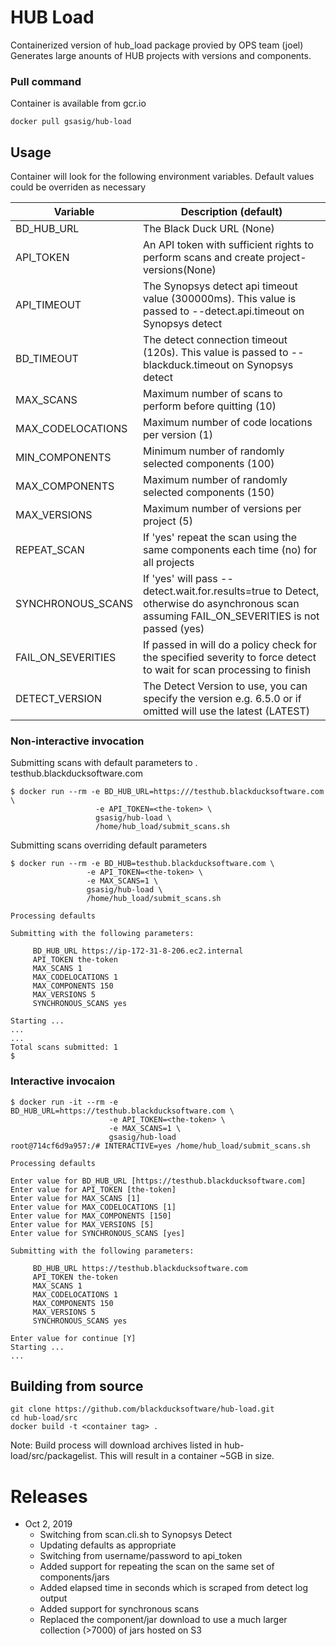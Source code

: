 # HUB Load

Containerized version of hub_load package provied by OPS team (joel)
Generates large anounts of HUB projects with versions and components.

### Pull command

Container is available from gcr.io
```
docker pull gsasig/hub-load
```

## Usage

Container will look for the following environment variables. Default values could be overriden as necessary

| Variable          | Description (default)                                        |
| ----------------- | ------------------------------------------------------------ |
| BD_HUB_URL        | The Black Duck URL (None)                                    |
| API_TOKEN         | An API token with sufficient rights to perform scans and create project-versions(None) |
| API_TIMEOUT       | The Synopsys detect api timeout value (300000ms). This value is passed to --detect.api.timeout on Synopsys detect |
| BD_TIMEOUT        | The detect connection timeout (120s). This value is passed to --blackduck.timeout on Synopsys detect |
| MAX_SCANS         | Maximum number of scans to perform before quitting (10)      |
| MAX_CODELOCATIONS | Maximum number of code locations per version (1)             |
| MIN_COMPONENTS    | Minimum number of randomly selected components (100)         |
| MAX_COMPONENTS    | Maximum number of randomly selected components (150)         |
| MAX_VERSIONS      | Maximum number of versions per project (5)                   |
| REPEAT_SCAN       | If 'yes' repeat the scan using the same components each time (no) for all projects |
| SYNCHRONOUS_SCANS | If 'yes' will pass --detect.wait.for.results=true to Detect, otherwise do asynchronous scan assuming FAIL_ON_SEVERITIES is not passed (yes) |
| FAIL_ON_SEVERITIES | If passed in will do a policy check for the specified severity to force detect to wait for scan processing to finish |
| DETECT_VERSION    | The Detect Version to use, you can specify the version e.g. 6.5.0 or if omitted will use the latest (LATEST) |

### Non-interactive invocation

Submitting scans with default parameters to . testhub.blackducksoftware.com 
```
$ docker run --rm -e BD_HUB_URL=https:///testhub.blackducksoftware.com \
                   -e API_TOKEN=<the-token> \
                   gsasig/hub-load \
                   /home/hub_load/submit_scans.sh
```

Submitting scans overriding default parameters 

```
$ docker run --rm -e BD_HUB=testhub.blackducksoftware.com \
                 -e API_TOKEN=<the-token> \
                 -e MAX_SCANS=1 \
                 gsasig/hub-load \
                 /home/hub_load/submit_scans.sh

Processing defaults

Submitting with the following parameters:

	 BD_HUB_URL https://ip-172-31-8-206.ec2.internal
	 API_TOKEN the-token
	 MAX_SCANS 1
	 MAX_CODELOCATIONS 1
	 MAX_COMPONENTS 150
	 MAX_VERSIONS 5
	 SYNCHRONOUS_SCANS yes

Starting ...
...
...
Total scans submitted: 1
$
```

### Interactive invocaion

```
$ docker run -it --rm -e BD_HUB_URL=https://testhub.blackducksoftware.com \
                      -e API_TOKEN=<the-token> \
                      -e MAX_SCANS=1 \
                      gsasig/hub-load
root@714cf6d9a957:/# INTERACTIVE=yes /home/hub_load/submit_scans.sh 

Processing defaults

Enter value for BD_HUB_URL [https://testhub.blackducksoftware.com] 
Enter value for API_TOKEN [the-token] 
Enter value for MAX_SCANS [1] 
Enter value for MAX_CODELOCATIONS [1] 
Enter value for MAX_COMPONENTS [150] 
Enter value for MAX_VERSIONS [5] 
Enter value for SYNCHRONOUS_SCANS [yes]

Submitting with the following parameters:

	 BD_HUB_URL https://testhub.blackducksoftware.com
	 API_TOKEN the-token
	 MAX_SCANS 1
	 MAX_CODELOCATIONS 1
	 MAX_COMPONENTS 150
	 MAX_VERSIONS 5
	 SYNCHRONOUS_SCANS yes

Enter value for continue [Y] 
Starting ...
...
```


## Building from source

```
git clone https://github.com/blackducksoftware/hub-load.git
cd hub-load/src
docker build -t <container tag> . 
```

Note: Build  process will download archives listed in hub-load/src/packagelist. This will result in a container ~5GB in size. 

# Releases

- Oct 2, 2019
  - Switching from scan.cli.sh to Synopsys Detect
  - Updating defaults as appropriate
  - Switching from username/password to api_token
  - Added support for repeating the scan on the same set of components/jars
  - Added elapsed time in seconds which is scraped from detect log output
  - Added support for synchronous scans
  - Replaced the component/jar download to use a much larger collection (>7000) of jars hosted on S3
